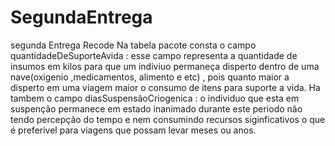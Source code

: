 # SegundaEntrega
segunda Entrega Recode
Na tabela pacote consta o campo quantidadeDeSuporteAvida : esse campo representa a quantidade de insumos em kilos para que um indiviuo permaneça disperto dentro de uma nave(oxigenio ,medicamentos, alimento e etc) , pois quanto maior a disperto em uma viagem maior o consumo de itens para suporte a vida.
Ha tambem o campo diasSuspensãoCriogenica : o individuo que esta em suspenção permanece em estado inanimado durante este periodo não tendo percepção do tempo e nem consumindo recursos siginficativos o que é preferivel para viagens que possam levar meses ou anos. 



